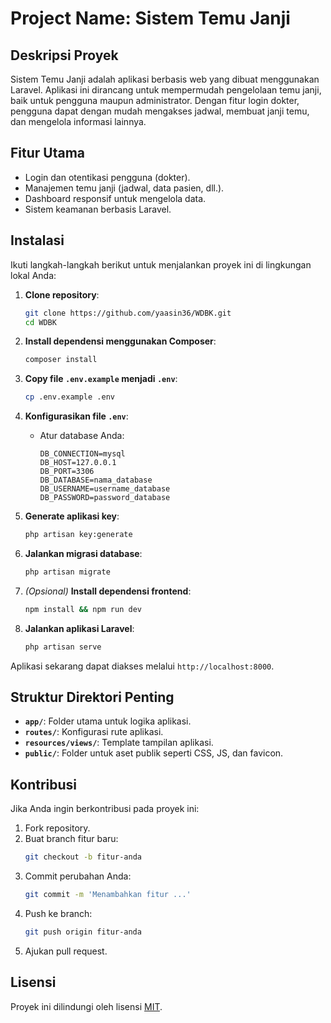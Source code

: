 
# Project Name: **Sistem Temu Janji**

## Deskripsi Proyek
Sistem Temu Janji adalah aplikasi berbasis web yang dibuat menggunakan Laravel. Aplikasi ini dirancang untuk mempermudah pengelolaan temu janji, baik untuk pengguna maupun administrator. Dengan fitur login dokter, pengguna dapat dengan mudah mengakses jadwal, membuat janji temu, dan mengelola informasi lainnya.

## Fitur Utama
- Login dan otentikasi pengguna (dokter).
- Manajemen temu janji (jadwal, data pasien, dll.).
- Dashboard responsif untuk mengelola data.
- Sistem keamanan berbasis Laravel.

## Instalasi
Ikuti langkah-langkah berikut untuk menjalankan proyek ini di lingkungan lokal Anda:

1. **Clone repository**:
   ```bash
   git clone https://github.com/yaasin36/WDBK.git
   cd WDBK
   ```

2. **Install dependensi menggunakan Composer**:
   ```bash
   composer install
   ```

3. **Copy file `.env.example` menjadi `.env`**:
   ```bash
   cp .env.example .env
   ```

4. **Konfigurasikan file `.env`**:
   - Atur database Anda:
     ```
     DB_CONNECTION=mysql
     DB_HOST=127.0.0.1
     DB_PORT=3306
     DB_DATABASE=nama_database
     DB_USERNAME=username_database
     DB_PASSWORD=password_database
     ```

5. **Generate aplikasi key**:
   ```bash
   php artisan key:generate
   ```

6. **Jalankan migrasi database**:
   ```bash
   php artisan migrate
   ```

7. *(Opsional)* **Install dependensi frontend**:
   ```bash
   npm install && npm run dev
   ```

8. **Jalankan aplikasi Laravel**:
   ```bash
   php artisan serve
   ```

Aplikasi sekarang dapat diakses melalui `http://localhost:8000`.

## Struktur Direktori Penting
- **`app/`**: Folder utama untuk logika aplikasi.
- **`routes/`**: Konfigurasi rute aplikasi.
- **`resources/views/`**: Template tampilan aplikasi.
- **`public/`**: Folder untuk aset publik seperti CSS, JS, dan favicon.

## Kontribusi
Jika Anda ingin berkontribusi pada proyek ini:
1. Fork repository.
2. Buat branch fitur baru:
   ```bash
   git checkout -b fitur-anda
   ```
3. Commit perubahan Anda:
   ```bash
   git commit -m 'Menambahkan fitur ...'
   ```
4. Push ke branch:
   ```bash
   git push origin fitur-anda
   ```
5. Ajukan pull request.

## Lisensi
Proyek ini dilindungi oleh lisensi [MIT](LICENSE).
